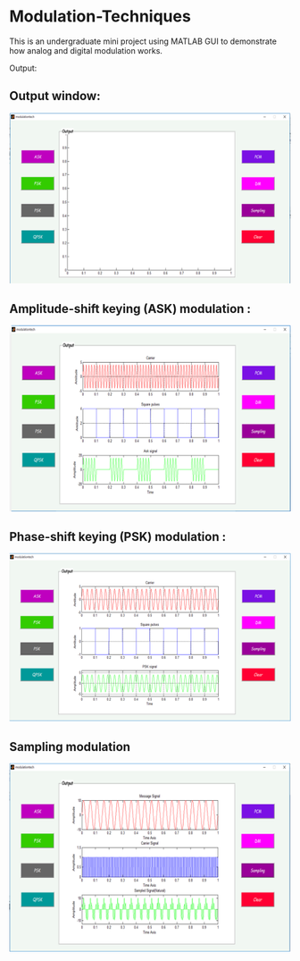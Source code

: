 # Modulation-Techniques
This is an undergraduate mini project using MATLAB GUI to demonstrate how analog and digital modulation works.

Output:

## Output window:
![](https://github.com/Shismohammad/Modulation-Techniques/blob/main/images/modulation.png)


## Amplitude-shift keying (ASK) modulation :
![](https://github.com/Shismohammad/Modulation-Techniques/blob/main/images/modulation1.png)


## Phase-shift keying (PSK) modulation :
![](https://github.com/Shismohammad/Modulation-Techniques/blob/main/images/modulation3.png)



## Sampling modulation
![](https://github.com/Shismohammad/Modulation-Techniques/blob/main/images/modulation2.png)

